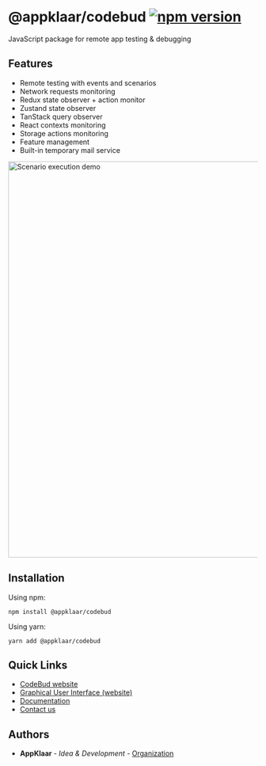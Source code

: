 # @appklaar/codebud [![npm version](https://img.shields.io/npm/v/@appklaar/codebud.svg?style=flat)](https://www.npmjs.com/package/@appklaar/codebud)

JavaScript package for remote app testing & debugging

## Features
* Remote testing with events and scenarios
* Network requests monitoring
* Redux state observer + action monitor
* Zustand state observer
* TanStack query observer
* React contexts monitoring
* Storage actions monitoring
* Feature management
* Built-in temporary mail service

<img width="800" alt="Scenario execution demo" src="https://github.com/Appklaar/CodeBud/assets/81921589/d4dd2e24-49be-45d5-b210-aa04305cc6f5">

## Installation

Using npm:

```
npm install @appklaar/codebud
```

Using yarn:

```
yarn add @appklaar/codebud
```

## Quick Links

* [CodeBud website](https://codebud.io/)
* [Graphical User Interface (website)](https://app.codebud.io/)
* [Documentation](https://docs.codebud.io/)
* [Contact us](https://t.me/codebudio)

## Authors

* **AppKlaar** - *Idea & Development* - [Organization](https://github.com/Appklaar)